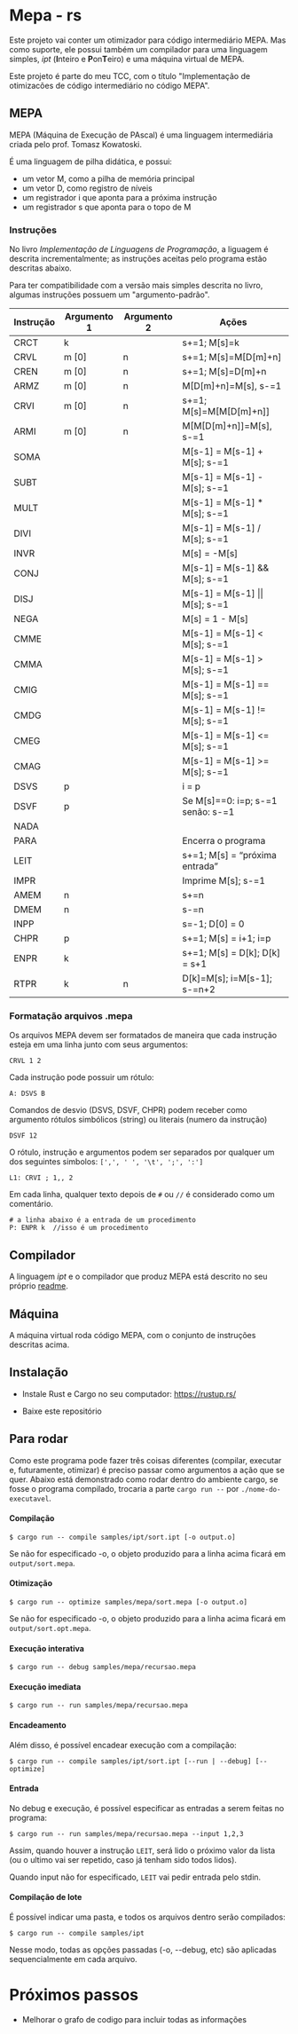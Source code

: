 # Mepa - rs

Este projeto vai conter um otimizador para código intermediário MEPA. Mas como suporte, ele possui também um compilador para uma linguagem simples, *ipt* (**I**nteiro e **P**on**T**eiro) e uma máquina virtual de MEPA.

Este projeto é parte do meu TCC, com o título "Implementação de otimizacões de código intermediário no código MEPA".


## MEPA

MEPA (Máquina de Execução de PAscal) é uma linguagem intermediária criada pelo prof. Tomasz Kowatoski.

É uma linguagem de pilha didática, e possui:
* um vetor M, como a pilha de memória principal
* um vetor D, como registro de níveis
* um registrador i que aponta para a próxima instrução
* um registrador s que aponta para o topo de M

### Instruções
 No livro *Implementação de Linguagens de Programação*, a liguagem é descrita incrementalmente; as instruções aceitas pelo programa estão descritas abaixo.
 
 Para ter compatibilidade com a versão mais simples descrita no livro, algumas instruções possuem um "argumento-padrão".

| Instrução | Argumento 1 | Argumento 2 | Ações                             |
| --------- | ----------- | ----------- | --------------------------------- |
| CRCT      | k           |             | s+=1; M[s]=k                      |
| CRVL      | m [0]       | n           | s+=1; M[s]=M[D[m]+n]              |
| CREN      | m [0]       | n           | s+=1; M[s]=D[m]+n                 |
| ARMZ      | m [0]       | n           | M[D[m]+n]=M[s], s-=1              |
| CRVI      | m [0]       | n           | s+=1; M[s]=M[M[D[m]+n]]           |
| ARMI      | m [0]       | n           | M[M[D[m]+n]]=M[s], s-=1           |
| SOMA      |             |             | M[s-1] = M[s-1] + M[s]; s-=1      |
| SUBT      |             |             | M[s-1] = M[s-1] - M[s]; s-=1      |
| MULT      |             |             | M[s-1] = M[s-1] \* M[s]; s-=1     |
| DIVI      |             |             | M[s-1] = M[s-1] / M[s]; s-=1      |
| INVR      |             |             | M[s] = -M[s]                      |
| CONJ      |             |             | M[s-1] = M[s-1] && M[s]; s-=1     |
| DISJ      |             |             | M[s-1] = M[s-1] \|\| M[s]; s-=1   |
| NEGA      |             |             | M[s] = 1 - M[s]                   |
| CMME      |             |             | M[s-1] = M[s-1] < M[s]; s-=1      |
| CMMA      |             |             | M[s-1] = M[s-1] > M[s]; s-=1      |
| CMIG      |             |             | M[s-1] = M[s-1] == M[s]; s-=1     |
| CMDG      |             |             | M[s-1] = M[s-1] != M[s]; s-=1     |
| CMEG      |             |             | M[s-1] = M[s-1] <= M[s]; s-=1     |
| CMAG      |             |             | M[s-1] = M[s-1] >= M[s]; s-=1     |
| DSVS      | p           |             | i = p                             |
| DSVF      | p           |             | Se M[s]==0: i=p; s-=1 senão: s-=1 |
| NADA      |             |             |                                   |
| PARA      |             |             | Encerra o programa                |
| LEIT      |             |             | s+=1; M[s] = “próxima entrada”    |
| IMPR      |             |             | Imprime M[s]; s-=1                |
| AMEM      | n           |             | s+=n                              |
| DMEM      | n           |             | s-=n                              |
| INPP      |             |             | s=-1; D[0] = 0                    |
| CHPR      | p           |             | s+=1; M[s] = i+1; i=p             |
| ENPR      | k           |             | s+=1; M[s] = D[k]; D[k] = s+1     |
| RTPR      | k           | n           | D[k]=M[s]; i=M[s-1]; s-=n+2       |

### Formatação arquivos .mepa

Os arquivos MEPA devem ser formatados de maneira que cada instrução esteja em uma linha junto com seus argumentos:

    CRVL 1 2

Cada instrução pode possuir um rótulo:

    A: DSVS B

Comandos de desvio (DSVS, DSVF, CHPR) podem receber como argumento rótulos simbólicos (string) ou literais (numero da instrução)

    DSVF 12

O rótulo, instrução e argumentos podem ser separados por qualquer um dos seguintes simbolos: ```[',', ' ', '\t', ';', ':']```

    L1: CRVI ; 1,, 2 

Em cada linha, qualquer texto depois de ```#``` ou ```//``` é considerado como um comentário.
    
    # a linha abaixo é a entrada de um procedimento
    P: ENPR k  //isso é um procedimento 

## Compilador

A linguagem *ipt* e o compilador que produz MEPA está descrito no seu próprio [readme](src/compiler/readme.md).

## Máquina

A máquina virtual roda código MEPA, com o conjunto de instruções descritas acima.

## Instalação

- Instale Rust e Cargo no seu computador: https://rustup.rs/

- Baixe este repositório

## Para rodar

Como este programa pode fazer três coisas diferentes (compilar, executar e, futuramente, otimizar) é preciso passar como argumentos a ação que se quer. Abaixo está demonstrado como rodar dentro do ambiente cargo, se fosse o programa compilado, trocaria a parte `cargo run --` por `./nome-do-executavel`.

#### Compilação
```
$ cargo run -- compile samples/ipt/sort.ipt [-o output.o]
```

Se não for especificado -o, o objeto produzido para a linha acima ficará em `output/sort.mepa`.

#### Otimização
```
$ cargo run -- optimize samples/mepa/sort.mepa [-o output.o]
```

Se não for especificado -o, o objeto produzido para a linha acima ficará em `output/sort.opt.mepa`.

#### Execução interativa
```
$ cargo run -- debug samples/mepa/recursao.mepa
```

#### Execução imediata
```
$ cargo run -- run samples/mepa/recursao.mepa
```

#### Encadeamento

Além disso, é possível encadear execução com a compilação: 

```
$ cargo run -- compile samples/ipt/sort.ipt [--run | --debug] [--optimize]
```

#### Entrada
No debug e execução, é possível especificar as entradas a serem feitas no programa:

```
$ cargo run -- run samples/mepa/recursao.mepa --input 1,2,3
```
Assim, quando houver a instrução `LEIT`, será lido o próximo valor da lista (ou o ultimo vai ser repetido, caso já tenham sido todos lidos).

Quando input não for especificado, `LEIT` vai pedir entrada pelo stdin.

#### Compilação de lote

É possível indicar uma pasta, e todos os arquivos dentro serão compilados:

```
$ cargo run -- compile samples/ipt 
```
Nesse modo, todas as opções passadas (-o, --debug, etc) são aplicadas sequencialmente em cada arquivo.

# Próximos passos

- Melhorar o grafo de codigo para incluir todas as informações